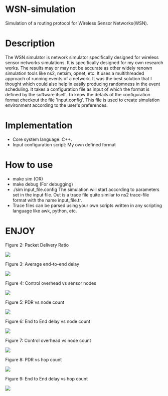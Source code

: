# WSN-simulation
Simulation of a routing protocol for Wireless Sensor Networks(WSN).

# Description
The WSN simulator is network simulator specifically designed for wireless sensor networks simulations.
It is specifically designed for my own research works. The results may or may not be accurate as other
widely renown simulation tools like ns2, netsim, opnet, etc.
It uses a multithreaded approach of running events of a network. It was the best solution that I thought
which could also help in easily producing randomness in the event scheduling.
It takes a configuration file as input of which the format is defined by the software itself.
To know the details of the configuration format checkout the file 'input.config'.
This file is used to create simulation environment according to the user's preferences.


# Implementation
- Core system language: C++.
- Input configuration script: My own defined format

# How to use
- make sim
  (OR)
- make debug   (For debugging)
- ./sim input_file.config
  The simulation will start according to parameters set in the input file. Out is a trace file
  quite similar to ns2 trace-file format with the name input_file.tr.
- Trace files can be parsed using your own scripts written in any scripting language like awk,
  python, etc.
  
#						ENJOY
<p>Figure 2: Packet Delivery Ratio</p>
<img src="./Assets/Picture1.png">
<p>Figure 3: Average end-to-end delay</p>
<img src="./Assets/Picture2.png">
<p>Figure 4: Control overhead vs sensor nodes</p>
<img src="./Assets/Picture3.png">
<p>Figure 5: PDR vs node count</p>
<img src="./Assets/Picture4.png">
<p>Figure 6: End to End delay vs node count</p>
<img src="./Assets/Picture5.png">
<p>Figure 7: Control overhead vs node count</p>
<img src="./Assets/Picture6.png">
<p>Figure 8: PDR vs hop count</p>
<img src="./Assets/Picture7.png">
<p>Figure 9: End to End delay vs hop count</p>
<img src="./Assets/Picture8.png">
